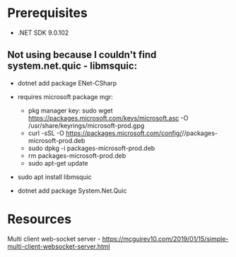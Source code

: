 # Prerequisites
- .NET SDK 9.0.102

## Not using because I couldn't find system.net.quic - libmsquic:
- dotnet add package ENet-CSharp

- requires microsoft package mgr:
    - pkg manager key:  sudo wget https://packages.microsoft.com/keys/microsoft.asc -O /usr/share/keyrings/microsoft-prod.gpg
    - curl -sSL -O https://packages.microsoft.com/config/<distribution>/<version>/packages-microsoft-prod.deb
    - sudo dpkg -i packages-microsoft-prod.deb
    - rm packages-microsoft-prod.deb
    - sudo apt-get update
- sudo apt install libmsquic
- dotnet add package System.Net.Quic 

# Resources
Multi client web-socket server - https://mcguirev10.com/2019/01/15/simple-multi-client-websocket-server.html

